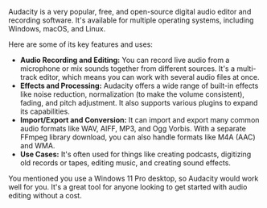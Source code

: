 Audacity is a very popular, free, and open-source digital audio editor and recording software. It's available for multiple operating systems, including Windows, macOS, and Linux.

Here are some of its key features and uses:

* **Audio Recording and Editing:** You can record live audio from a microphone or mix sounds together from different sources. It's a multi-track editor, which means you can work with several audio files at once.
* **Effects and Processing:** Audacity offers a wide range of built-in effects like noise reduction, normalization (to make the volume consistent), fading, and pitch adjustment. It also supports various plugins to expand its capabilities.
* **Import/Export and Conversion:** It can import and export many common audio formats like WAV, AIFF, MP3, and Ogg Vorbis. With a separate FFmpeg library download, you can also handle formats like M4A (AAC) and WMA.
* **Use Cases:** It's often used for things like creating podcasts, digitizing old records or tapes, editing music, and creating sound effects.

You mentioned you use a Windows 11 Pro desktop, so Audacity would work well for you. It's a great tool for anyone looking to get started with audio editing without a cost.